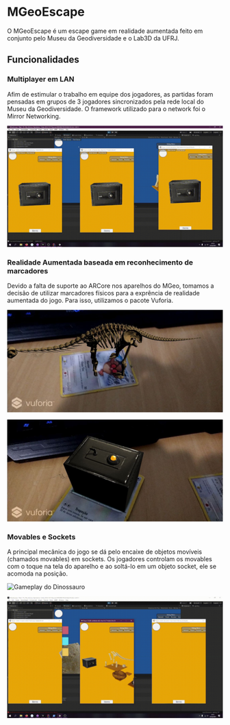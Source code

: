 # MGeoEscape
O MGeoEscape é um escape game em realidade aumentada feito em conjunto pelo Museu da Geodiversidade e o Lab3D da UFRJ.

## Funcionalidades

### Multiplayer em LAN
Afim de estimular o trabalho em equipe dos jogadores, as partidas foram pensadas em grupos de 3 jogadores sincronizados pela rede local do Museu da Geodiversidade. O framework utilizado para o network foi o Mirror Networking.

![Seleção de Jogador](/demo/mainmenu.gif)

### Realidade Aumentada baseada em reconhecimento de marcadores
Devido a falta de suporte ao ARCore nos aparelhos do MGeo, tomamos a decisão de utilizar marcadores físicos para a exprência de realidade aumentada do jogo. Para isso, utilizamos o pacote Vuforia.

![Uberabatitan em AR](/demo/dinoAR.jpg)

![Cofre em AR](/demo/safeAR.jpg)

### Movables e Sockets
A principal mecânica do jogo se dá pelo encaixe de objetos movíveis (chamados movables) em sockets. Os jogadores controlam os movables com o toque na tela do aparelho e ao soltá-lo em um objeto socket, ele se acomoda na posição.

![Gameplay do Dinossauro](/demo/dino_gameplay.gif)

![Gameplay do Dinossauro](/demo/safe_gameplay.gif)

